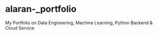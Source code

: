 # alaran-_portfolio
My Portfolio on Data Engineering, Machine Learning, Python Backend &amp; Cloud Service
